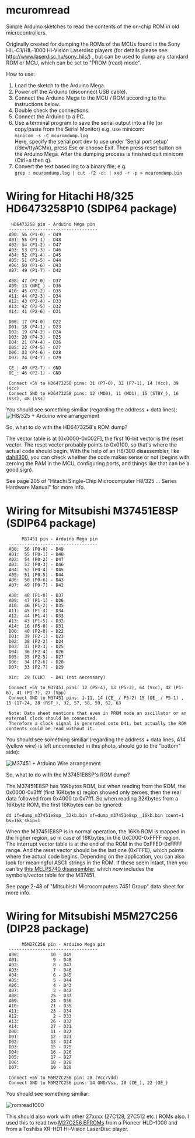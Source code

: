 # mcuromread
Simple Arduino sketches to read the contents of the on-chip ROM in old microcontrollers.

Originally created for dumping the ROMs of the MCUs found in the Sony HIL-C1/HIL-1000 Hi-Vision Laserdisc players (for details please see: 
http://www.laserdisc.hu/sony_hils/)
, but can be used to dump any standard ROM or MCU, which can be set to "PROM (read) mode".

How to use:

1. Load the sketch to the Arduino Mega.
2. Power off the Arduino (disconnect USB cable).
3. Connect the Arduino Mega to the MCU / ROM according to the instructions below.
4. Double check the connections.
5. Connect the Arduino to a PC.
6. Use a terminal program to save the serial output into a file (or copy/paste from the Serial Monitor)
e.g. use minicom:  
```minicom -s -C mcuromdump.log```  
Here, specify the serial port dev to use under 'Serial port setup' (/dev/ttyACMx), press Esc or choose Exit. Then press reset button on the Arduino Mega. After the dumping process is finished quit minicom (Ctrl+a then q).
7. Convert the text based log to a binary file, e.g.  
```grep : mcuromdump.log | cut -f2 -d: | xxd -r -p > mcuromdump.bin```

# Wiring for Hitachi H8/325 HD6473258P10 (SDIP64 package)

```
  HD6473258 pin - Arduino Mega pin
 ----------------------------------
 A00: 56 (P1-0) - D49
 A01: 55 (P1-1) - D48
 A02: 54 (P1-2) - D47
 A03: 53 (P1-3) - D46
 A04: 52 (P1-4) - D45
 A05: 51 (P1-5) - D44
 A06: 50 (P1-6) - D43
 A07: 49 (P1-7) - D42

 A08: 47 (P2-0) - D37
 A09: 13 (NMI_) - D36
 A10: 45 (P2-2) - D35
 A11: 44 (P2-3) - D34
 A12: 43 (P2-4) - D33
 A13: 42 (P2-5) - D32
 A14: 41 (P2-6) - D31

 D00: 17 (P4-0) - D22
 D01: 18 (P4-1) - D23
 D02: 19 (P4-2) - D24
 D03: 20 (P4-3) - D25
 D04: 21 (P4-4) - D26
 D05: 22 (P4-5) - D27
 D06: 23 (P4-6) - D28
 D07: 24 (P4-7) - D29

 CE_: 40 (P2-7) - GND
 OE_: 46 (P2-1) - GND

 Connect +5V to HD6473258 pins: 31 (P7-0), 32 (P7-1), 14 (Vcc), 39 (Vcc)
 Connect GND to HD6473258 pins: 12 (MD0), 11 (MD1), 15 (STBY_), 16 (Vss), 48 (Vss)
```

You should see something similiar (regarding the address + data lines):
![H8/325 + Arduino wire arrangement](https://user-images.githubusercontent.com/86873213/150737227-e2b4ea5f-36aa-46e3-aa9e-097feb525ac4.jpg)

So, what to do with the HD6473258's ROM dump?

The vector table is at \[0x0000-0x002F\], the first 16-bit vector is the reset vector.
The reset vector probably points to 0x0100, so that's where the actual code should begin.
With the help of an H8/300 disassembler, like [dah8300](http://www.karola.fi/rak/sw/dah8300/), you can check whether the code makes sense or not
(begins with zeroing the RAM in the MCU, configuring ports, and things like that can be a good sign).

See page 205 of "Hitachi Single-Chip Microcomputer H8/325 ... Series Hardware Manual" for more info.

# Wiring for Mitsubishi M37451E8SP (SDIP64 package)

```
      M37451 pin - Arduino Mega pin
 ----------------------------------
 A00:  56 (P0-0) - D49
 A01:  55 (P0-1) - D48
 A02:  54 (P0-2) - D47
 A03:  53 (P0-3) - D46
 A04:  52 (P0-4) - D45
 A05:  51 (P0-5) - D44
 A06:  50 (P0-6) - D43
 A07:  49 (P0-7) - D42

 A08:  48 (P1-0) - D37
 A09:  47 (P1-1) - D36
 A10:  46 (P1-2) - D35
 A11:  45 (P1-3) - D34
 A12:  44 (P1-4) - D33
 A13:  43 (P1-5) - D32
 A14:  16 (P5-0) - D31
 D00:  40 (P2-0) - D22
 D01:  39 (P2-1) - D23
 D02:  38 (P2-2) - D24
 D03:  37 (P2-3) - D25
 D04:  36 (P2-4) - D26
 D05:  35 (P2-5) - D27
 D06:  34 (P2-6) - D28
 D07:  33 (P2-7) - D29

 Xin:  29 (CLK)  - D41 (not necessary)

 Connect +5V to M37451 pins: 12 (P5-4), 13 (P5-3), 64 (Vcc), 42 (P1-6), 41 (P1-7), 27 (Vpp)
 Connect GND to M37451 pins: 1-11, 14 (CE_ / P5-2) 15 (OE_ / P5-1) , 15 (17-24, 28 (RST_), 32, 57, 58, 59, 62, 63

 Note: Data sheet mentions that even in PROM mode an oscillator or an external clock should be connected.  
 Therefore a clock signal is generated onto D41, but actually the ROM contents could be read without it.

```

You should see something similiar (regarding the address + data lines, A14 (yellow wire) is left unconnected in this photo, should go to the "bottom" side):

![M37451 + Arduino Wire arrangement](https://user-images.githubusercontent.com/86873213/150737193-9e4f27c1-2391-47fd-9592-24674373ac56.jpg)

So, what to do with the M37451E8SP's ROM dump?

The M37451E8SP has 16Kbytes ROM, but when reading from the ROM, the 0x0000-0x3fff (first 16Kbyte
s) region showed only zeroes, then the real data followed from 0x4000 to 0x7fff. So when reading 32Kbytes from a 16Kbyte ROM, the first 16Kbytes can be ignored:

```dd if=dump_m37451e8sp__32kb.bin of=dump_m37451e8sp__16kb.bin count=1 bs=16k skip=1```

When the M37451E8SP is in normal operation, the 16Kb ROM is mapped in the higher region, so in case of 16Kbytes, in the 0xC000-0xFFFF region.
The interrupt vector table is at the end of the ROM in the 0xFFE0-0xFFFF range. And the reset vector should be the last one (0xFFFE), which points where the actual code begins. Depending on the application, you can also look for meaningful ASCII strings in the ROM.
If these seem intact, then you can try [this MELPS740 disassembler](https://github.com/szaguldo-kamaz/m740dasm), which now includes the symbols/vector table for the M37451.

See page 2-48 of "Mitsubishi Microcomputers 7451 Group" data sheet for more info.


# Wiring for Mitsubishi M5M27C256 (DIP28 package)

```
      M5M27C256 pin - Arduino Mega pin
 ----------------------------------
 A00:            10 - D49
 A01:             9 - D48
 A02:             8 - D47
 A03:             7 - D46
 A04:             6 - D45
 A05:             5 - D44
 A06:             4 - D43
 A07:             3 - D42
 A08:            25 - D37
 A09:            24 - D36
 A10:            21 - D35
 A11:            23 - D34
 A12:             2 - D33
 A13:            26 - D32
 A14:            27 - D31
 D00:            11 - D22
 D01:            12 - D23
 D02:            13 - D24
 D03:            15 - D25
 D04:            16 - D26
 D05:            17 - D27
 D06:            18 - D28
 D07:            19 - D29
 
 Connect +5V to M5M27C256 pin: 28 (Vcc/Vdd)
 Connect GND to M5M27C256 pins: 14 GND/Vss, 20 (CE_), 22 (OE_)
```

You should see something similiar:

![romread1000](https://user-images.githubusercontent.com/86873213/160757917-ce96882e-56cc-4425-86f5-20f0d496623e.jpg)

This should also work with other 27xxxx (27C128, 27C512 etc.) ROMs also. I used this to read two  [M27C256 EPROMs](https://datasheet.datasheetarchive.com/originals/distributors/Databooks-2/Book291-104.pdf) from a Pioneer HLD-1000 and from a Toshiba XR-HD1 Hi-Vision LaserDisc player.
